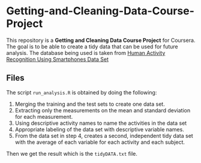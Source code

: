 # Getting-and-Cleaning-Data-Course-Project

This repository is a **Getting and Cleaning Data Course Project** for Coursera. The goal is to be able to create a tidy data that can be used for future analysis. 
The database being used is taken from [Human Activity Recognition Using Smartphones Data Set](http://archive.ics.uci.edu/ml/datasets/Human+Activity+Recognition+Using+Smartphones)

## Files
The script `run_analysis.R` is obtained by doing the following:
1. Merging the training and the test sets to create one data set.
2. Extracting only the measurements on the mean and standard deviation for each measurement.
3. Using descriptive activity names to name the activities in the data set
4. Appropriate labeling of the data set with descriptive variable names.
5. From the data set in step 4, creates a second, independent tidy data set with the average of each variable for each activity and each subject.

Then we get the result which is the `tidyDATA.txt` file.
